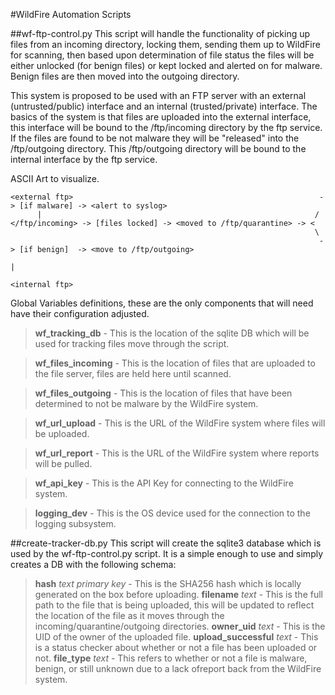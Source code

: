 #WildFire Automation Scripts

##wf-ftp-control.py
This script will handle the functionality of picking up files from an incoming directory, locking them, sending
them up to WildFire for scanning, then based upon determination of file status the files will be either unlocked
(for benign files) or kept locked and alerted on for malware.  Benign files are then moved into the outgoing
directory.

This system is proposed to be used with an FTP server with an external (untrusted/public) interface and an internal
(trusted/private) interface.  The basics of the system is that files are uploaded into the external interface, this
interface will be bound to the /ftp/incoming directory by the ftp service.  If the files are found to be not malware
they will be "released" into the /ftp/outgoing directory.  This /ftp/outgoing directory will be bound to the
internal interface by the ftp service.


ASCII Art to visualize.

    <external ftp>                                                       -> [if malware] -> <alert to syslog>
          |                                                             /
    </ftp/incoming> -> [files locked] -> <moved to /ftp/quarantine> -> <
                                                                        \
                                                                         -> [if benign]  -> <move to /ftp/outgoing>
                                                                                                         |
                                                                                                   <internal ftp>

Global Variables definitions, these are the only components that will need have their configuration adjusted.
>**wf_tracking_db** - This is the location of the sqlite DB which will be used for tracking files move through the script.

>**wf_files_incoming** - This is the location of files that are uploaded to the file server, files are held here until scanned.

>**wf_files_outgoing** - This is the location of files that have been determined to not be malware by the WildFire system.

>**wf_url_upload** - This is the URL of the WildFire system where files will be uploaded.

>**wf_url_report** - This is the URL of the WildFire system where reports will be pulled.

>**wf_api_key** - This is the API Key for connecting to the WildFire system.

>**logging_dev** - This is the OS device used for the connection to the logging subsystem.

##create-tracker-db.py
This script will create the sqlite3 database which is used by the wf-ftp-control.py script.  It is a simple enough
to use and simply creates a DB with the following schema:

>**hash** _text primary key_ - This is the SHA256 hash which is locally generated on the box before uploading.
>**filename** _text_ - This is the full path to the file that is being uploaded, this will be updated to reflect the location of the file as it moves through the incoming/quarantine/outgoing directories.
>**owner_uid** _text_ - This is the UID of the owner of the uploaded file.
>**upload_successful** _text_ - This is a status checker about whether or not a file has been uploaded or not.
>**file_type** _text_ - This refers to whether or not a file is malware, benign, or still unknown due to a lack ofreport back from the WildFire system.